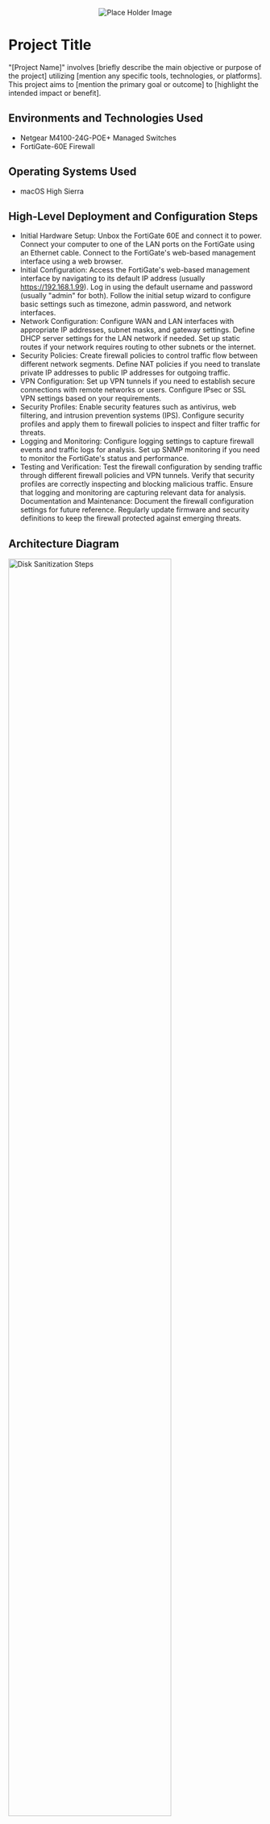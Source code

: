 <p align="center">
<img src="https://place-hold.it/600x200" alt="Place Holder Image"/>
<!-- <img src="assets/logo.svg" alt="Logo Text There" /> -->
</p>

# Project Title
"[Project Name]" involves [briefly describe the main objective or purpose of the project] utilizing [mention any specific tools, technologies, or platforms]. This project aims to [mention the primary goal or outcome] to [highlight the intended impact or benefit].

## Environments and Technologies Used

- Netgear M4100-24G-POE+ Managed Switches 
- FortiGate-60E Firewall

## Operating Systems Used

- macOS High Sierra

## High-Level Deployment and Configuration Steps

- Initial Hardware Setup:
Unbox the FortiGate 60E and connect it to power.
Connect your computer to one of the LAN ports on the FortiGate using an Ethernet cable.
Connect to the FortiGate's web-based management interface using a web browser.
- Initial Configuration:
Access the FortiGate's web-based management interface by navigating to its default IP address (usually https://192.168.1.99).
Log in using the default username and password (usually "admin" for both).
Follow the initial setup wizard to configure basic settings such as timezone, admin password, and network interfaces.
- Network Configuration:
Configure WAN and LAN interfaces with appropriate IP addresses, subnet masks, and gateway settings.
Define DHCP server settings for the LAN network if needed.
Set up static routes if your network requires routing to other subnets or the internet.
- Security Policies:
Create firewall policies to control traffic flow between different network segments.
Define NAT policies if you need to translate private IP addresses to public IP addresses for outgoing traffic.
- VPN Configuration:
Set up VPN tunnels if you need to establish secure connections with remote networks or users.
Configure IPsec or SSL VPN settings based on your requirements.
- Security Profiles:
Enable security features such as antivirus, web filtering, and intrusion prevention systems (IPS).
Configure security profiles and apply them to firewall policies to inspect and filter traffic for threats.
- Logging and Monitoring:
Configure logging settings to capture firewall events and traffic logs for analysis.
Set up SNMP monitoring if you need to monitor the FortiGate's status and performance.
- Testing and Verification:
Test the firewall configuration by sending traffic through different firewall policies and VPN tunnels.
Verify that security profiles are correctly inspecting and blocking malicious traffic.
Ensure that logging and monitoring are capturing relevant data for analysis.
Documentation and Maintenance:
Document the firewall configuration settings for future reference.
Regularly update firmware and security definitions to keep the firewall protected against emerging threats.
<h2>Architecture Diagram</h2>

<p>
<img src="https://i.imgur.com/DJmEXEB.png" height="80%" width="80%" alt="Disk Sanitization Steps"/>
</p>
